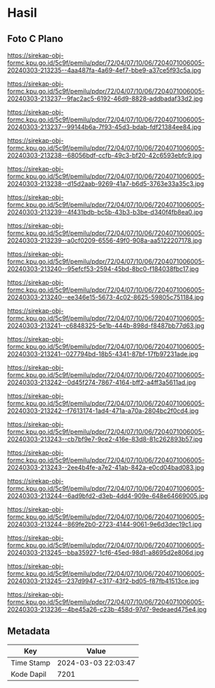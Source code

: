 # Hasil

## Foto C Plano

https://sirekap-obj-formc.kpu.go.id/5c9f/pemilu/pdpr/72/04/07/10/06/7204071006005-20240303-213235--4aa487fa-4a69-4ef7-bbe9-a37ce5f93c5a.jpg

https://sirekap-obj-formc.kpu.go.id/5c9f/pemilu/pdpr/72/04/07/10/06/7204071006005-20240303-213237--9fac2ac5-6192-46d9-8828-addbadaf33d2.jpg

https://sirekap-obj-formc.kpu.go.id/5c9f/pemilu/pdpr/72/04/07/10/06/7204071006005-20240303-213237--99144b6a-7f93-45d3-bdab-fdf21384ee84.jpg

https://sirekap-obj-formc.kpu.go.id/5c9f/pemilu/pdpr/72/04/07/10/06/7204071006005-20240303-213238--68056bdf-ccfb-49c3-bf20-42c6593ebfc9.jpg

https://sirekap-obj-formc.kpu.go.id/5c9f/pemilu/pdpr/72/04/07/10/06/7204071006005-20240303-213238--d15d2aab-9269-41a7-b6d5-3763e33a35c3.jpg

https://sirekap-obj-formc.kpu.go.id/5c9f/pemilu/pdpr/72/04/07/10/06/7204071006005-20240303-213239--4f431bdb-bc5b-43b3-b3be-d340f4fb8ea0.jpg

https://sirekap-obj-formc.kpu.go.id/5c9f/pemilu/pdpr/72/04/07/10/06/7204071006005-20240303-213239--a0cf0209-6556-49f0-908a-aa5122207178.jpg

https://sirekap-obj-formc.kpu.go.id/5c9f/pemilu/pdpr/72/04/07/10/06/7204071006005-20240303-213240--95efcf53-2594-45bd-8bc0-f184038fbc17.jpg

https://sirekap-obj-formc.kpu.go.id/5c9f/pemilu/pdpr/72/04/07/10/06/7204071006005-20240303-213240--ee346e15-5673-4c02-8625-59805c751184.jpg

https://sirekap-obj-formc.kpu.go.id/5c9f/pemilu/pdpr/72/04/07/10/06/7204071006005-20240303-213241--c6848325-5e1b-444b-898d-f8487bb77d63.jpg

https://sirekap-obj-formc.kpu.go.id/5c9f/pemilu/pdpr/72/04/07/10/06/7204071006005-20240303-213241--027794bd-18b5-4341-87bf-17fb97231ade.jpg

https://sirekap-obj-formc.kpu.go.id/5c9f/pemilu/pdpr/72/04/07/10/06/7204071006005-20240303-213242--0d45f274-7867-4164-bff2-a4ff3a5611ad.jpg

https://sirekap-obj-formc.kpu.go.id/5c9f/pemilu/pdpr/72/04/07/10/06/7204071006005-20240303-213242--f7613174-1ad4-471a-a70a-2804bc2f0cd4.jpg

https://sirekap-obj-formc.kpu.go.id/5c9f/pemilu/pdpr/72/04/07/10/06/7204071006005-20240303-213243--cb7bf9e7-9ce2-416e-83d8-81c262893b57.jpg

https://sirekap-obj-formc.kpu.go.id/5c9f/pemilu/pdpr/72/04/07/10/06/7204071006005-20240303-213243--2ee4b4fe-a7e2-41ab-842a-e0cd04bad083.jpg

https://sirekap-obj-formc.kpu.go.id/5c9f/pemilu/pdpr/72/04/07/10/06/7204071006005-20240303-213244--6ad9bfd2-d3eb-4dd4-909e-648e64669005.jpg

https://sirekap-obj-formc.kpu.go.id/5c9f/pemilu/pdpr/72/04/07/10/06/7204071006005-20240303-213244--869fe2b0-2723-4144-9061-9e6d3dec19c1.jpg

https://sirekap-obj-formc.kpu.go.id/5c9f/pemilu/pdpr/72/04/07/10/06/7204071006005-20240303-213245--bba35927-1cf6-45ed-98d1-a8695d2e806d.jpg

https://sirekap-obj-formc.kpu.go.id/5c9f/pemilu/pdpr/72/04/07/10/06/7204071006005-20240303-213245--237d9947-c317-43f2-bd05-f87fb41513ce.jpg

https://sirekap-obj-formc.kpu.go.id/5c9f/pemilu/pdpr/72/04/07/10/06/7204071006005-20240303-213236--4be45a26-c23b-458d-97d7-9edeaed475e4.jpg


## Metadata

| Key        | Value               |
| ---------- | ------------------- |
| Time Stamp | 2024-03-03 22:03:47 |
| Kode Dapil | 7201                |



